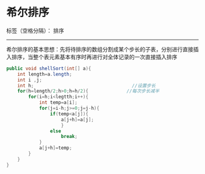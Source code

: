 ﻿# 希尔排序

标签（空格分隔）： 排序

---

希尔排序的基本思想：先将待排序的数组分割成某个步长的子表，分别进行直接插入排序，当整个表元素基本有序时再进行对全体记录的一次直接插入排序
```java
public void shellSort(int[] a){
    int length=a.length;
    int i ,j;
    int h;                                    //设置步长
    for(h=length/2;h>0;h=h/2){              //每次步长减半
        for(i=h;i<legtth;i++){
            int temp=a[i];
            for(j=i-h;j>=0;j=j-h){
                if(temp<a[j]){
                    a[j+h]=a[j];
                    }
                else
                    break;
            }
            a[j+h]=temp;
        }
    }
}
```





